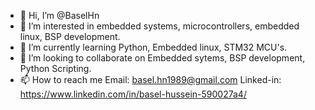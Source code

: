 - 👋 Hi, I’m @BaselHn
- 👀 I’m interested in embedded systems, microcontrollers, embedded linux, BSP development.
- 🌱 I’m currently learning Python, Embedded linux, STM32 MCU's.
- 💞️ I’m looking to collaborate on Embedded sytems, BSP development, Python Scripting.
- 📫 How to reach me 
      Email:
      basel.hn1989@gmail.com
      Linked-in:
      https://www.linkedin.com/in/basel-hussein-590027a4/
